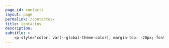 ```yaml
---
page_id: contacts
layout: page
permalink: /contactos/
title: contactos
description:
subtitle: >
    <p style="color: var(--global-theme-color); margin-top: -20px; font-weight: normal;"><a href="#" onclick="window.location.href='https://marcorosso.com/contacts/'; return false;">contacts</a>&nbsp;|&nbsp;<a href='https://marcorosso.com/it/contatti/'>contatti</a></p>
---
```

